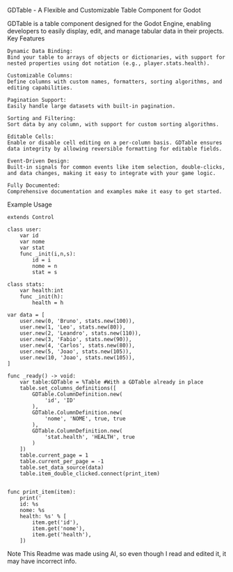 GDTable - A Flexible and Customizable Table Component for Godot

GDTable is a table component designed for the Godot Engine, enabling developers to easily display, edit, and manage tabular data in their projects.
Key Features

	Dynamic Data Binding:
	Bind your table to arrays of objects or dictionaries, with support for nested properties using dot notation (e.g., player.stats.health).

	Customizable Columns:
	Define columns with custom names, formatters, sorting algorithms, and editing capabilities.

	Pagination Support:
	Easily handle large datasets with built-in pagination.

	Sorting and Filtering:
	Sort data by any column, with support for custom sorting algorithms.

	Editable Cells:
	Enable or disable cell editing on a per-column basis. GDTable ensures data integrity by allowing reversible formatting for editable fields.

	Event-Driven Design:
	Built-in signals for common events like item selection, double-clicks, and data changes, making it easy to integrate with your game logic.

	Fully Documented:
	Comprehensive documentation and examples make it easy to get started.

Example Usage
```gdscript
extends Control

class user:
	var id
	var nome
	var stat
	func _init(i,n,s):
		id = i
		nome = n
		stat = s

class stats:
	var health:int
	func _init(h):
		health = h

var data = [
	user.new(0, 'Bruno', stats.new(100)),
	user.new(1, 'Leo', stats.new(80)),
	user.new(2, 'Leandro', stats.new(110)),
	user.new(3, 'Fabio', stats.new(90)),
	user.new(4, 'Carlos', stats.new(80)),
	user.new(5, 'Joao', stats.new(105)),
	user.new(10, 'Joao', stats.new(105)),
]

func _ready() -> void:
	var table:GDTable = %Table #With a GDTable already in place
	table.set_columns_definitions([
		GDTable.ColumnDefinition.new(
			'id', 'ID'
		),
		GDTable.ColumnDefinition.new(
			'nome', 'NOME', true, true
		),
		GDTable.ColumnDefinition.new(
			'stat.health', 'HEALTH', true
		)
	])
	table.current_page = 1
	table.current_per_page = -1
	table.set_data_source(data)
	table.item_double_clicked.connect(print_item)


func print_item(item):
	print('
	id: %s
	nome: %s
	health: %s' % [
		item.get('id'),
		item.get('nome'),
		item.get('health'),
	])

```

Note
This Readme was made using AI, so even though I read and edited it, it may have incorrect info.
